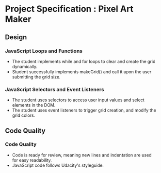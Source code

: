 # Project Specification : Pixel Art Maker

## Design

### JavaScript Loops and Functions
- The student implements while and for loops to clear and create the grid dynamically.
- Student successfully implements makeGrid() and call it upon the user submitting the grid size.

### JavaScript Selectors and Event Listeners
- The student uses selectors to access user input values and select elements in the DOM.
- The student uses event listeners to trigger grid creation, and modify the grid colors.

## Code Quality

### Code Quality
- Code is ready for review, meaning new lines and indentation are used for easy readability.
- JavaScript code follows Udacity's styleguide.
